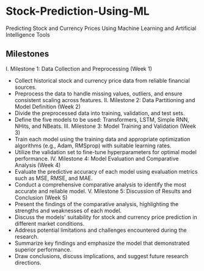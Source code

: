 # Stock-Prediction-Using-ML
Predicting Stock and Currency Prices Using Machine Learning and Artificial Intelligence Tools


## Milestones
I.	Milestone 1: Data Collection and Preprocessing (Week 1)
-	Collect historical stock and currency price data from reliable financial sources.
-	Preprocess the data to handle missing values, outliers, and ensure consistent scaling across features.
II.	Milestone 2: Data Partitioning and Model Definition (Week 2)
-	Divide the preprocessed data into training, validation, and test sets.
-	Define the five models to be used: Transformers, LSTM, Simple RNN, NHits, and NBeats.
III.	Milestone 3: Model Training and Validation (Week 3)
-	Train each model using the training data and appropriate optimization algorithms (e.g., Adam, RMSprop) with suitable learning rates.
-	Utilize the validation set to fine-tune hyperparameters for optimal model performance.
IV.	Milestone 4: Model Evaluation and Comparative Analysis (Week 4)
-	Evaluate the predictive accuracy of each model using evaluation metrics such as MSE, RMSE, and MAE.
-	Conduct a comprehensive comparative analysis to identify the most accurate and reliable model.
V.	Milestone 5: Discussion of Results and Conclusion (Week 5)
-	Present the findings of the comparative analysis, highlighting the strengths and weaknesses of each model.
-	Discuss the models' suitability for stock and currency price prediction in different market conditions.
-	Address potential limitations and challenges encountered during the research.
-	Summarize key findings and emphasize the model that demonstrated superior performance.
-	Draw conclusions, discuss implications, and suggest future research directions.
